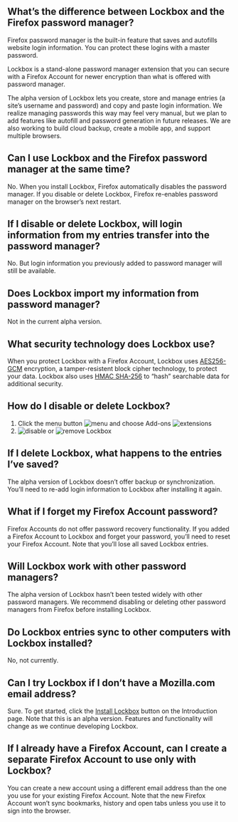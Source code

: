 ## What’s the difference between Lockbox and the Firefox password manager?

Firefox password manager is the built-in feature that saves and autofills website login information. You can protect these logins with a master password. 

Lockbox is a stand-alone password manager extension that you can secure with a Firefox Account for newer encryption than what is offered with password manager. 

The alpha version of Lockbox lets you create, store and manage entries (a site’s username and password) and copy and paste login information. We realize managing passwords this way may feel very manual, but we plan to add features like autofill and password generation in future releases. We are also working to build cloud backup, create a mobile app, and support multiple browsers.

## Can I use Lockbox and the Firefox password manager at the same time?

No. When you install Lockbox, Firefox automatically disables the password manager. If you disable or delete Lockbox, Firefox re-enables password manager on the browser’s next restart.

## If I disable or delete Lockbox, will login information from my entries transfer into the password manager?

No. But login information you previously added to password manager will still be available.

## Does Lockbox import my information from password manager?

Not in the current alpha version.

## What security technology does Lockbox use?

When you protect Lockbox with a Firefox Account, Lockbox uses [AES256-GCM](https://en.wikipedia.org/wiki/Galois/Counter_Mode) encryption, a tamper-resistent block cipher technology, to protect your data. Lockbox also uses [HMAC SHA-256](https://en.wikipedia.org/wiki/Hash-based_message_authentication_code) to “hash” searchable data for additional security. 

## How do I disable or delete Lockbox?

1. Click the menu button ![menu](https://user-images.githubusercontent.com/49511/33676293-a3470a0c-da72-11e7-9f93-2f054bc16cb9.png)
 and choose Add-ons ![extensions](https://user-images.githubusercontent.com/49511/33676294-a35f8b5e-da72-11e7-8bfa-186708b20aab.png)
2. ![disable](https://user-images.githubusercontent.com/49511/33676295-a3732b32-da72-11e7-9920-43c8b6d25134.png) or ![remove](https://user-images.githubusercontent.com/49511/33676296-a38aa708-da72-11e7-9c15-7960d17422b7.png) Lockbox

## If I delete Lockbox, what happens to the entries I’ve saved?

The alpha version of Lockbox doesn’t offer backup or synchronization. You’ll need to re-add login information to Lockbox after installing it again.

## What if I forget my Firefox Account password?

Firefox Accounts do not offer password recovery functionality. If you added a Firefox Account to Lockbox and forget your password, you’ll need to reset your Firefox Account. Note that you’ll lose all saved Lockbox entries.

## Will Lockbox work with other password managers?

The alpha version of Lockbox hasn’t been tested widely with other password managers. We recommend disabling or deleting other password managers from Firefox before installing Lockbox.

## Do Lockbox entries sync to other computers with Lockbox installed?

No, not currently.

## Can I try Lockbox if I don’t have a Mozilla.com email address?

Sure. To get started, click the <a href="https://testpilot.firefox.com/files/lockbox@mozilla.com/latest">Install Lockbox</a> button on the Introduction page. Note that this is an alpha version. Features and functionality will change as we continue developing Lockbox.

## If I already have a Firefox Account, can I create a separate Firefox Account to use only with Lockbox? 

You can create a new account using a different email address than the one you use for your existing Firefox Account. Note that the new Firefox Account won’t sync bookmarks, history and open tabs unless you use it to sign into the browser.
